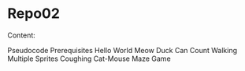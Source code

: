 # Repo02

Content: 

Pseudocode Prerequisites
Hello World
Meow
Duck Can Count
Walking
Multiple Sprites
Coughing 
Cat-Mouse Maze Game
